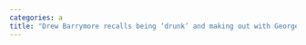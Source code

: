 ```yaml
---
categories: a
title: "Drew Barrymore recalls being ‘drunk’ and making out with George Clooneys friend after her divorce in 2002"
---
```

